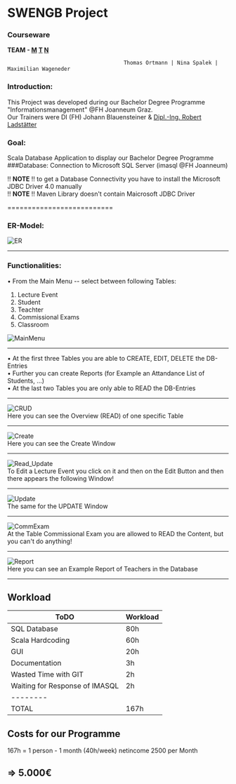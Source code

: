 # SWENGB Project 
### Courseware
**TEAM - [M](https://github.com/mwageneder "github.com/mwageneder") [T](https://github.com/tortmann "github.com/tortmann") [N](https://github.com/nspalek "github.com/nspalek")**

                                         Thomas Ortmann | Nina Spalek | Maximilian Wageneder


### Introduction:
This Project was developed during our Bachelor Degree Programme "Informationsmanagement" @FH Joanneum Graz.  
Our Trainers were DI (FH) Johann Blauensteiner & [Dipl.-Ing. Robert Ladstätter](https://github.com/rladstaetter "github.com/rladstaetter")

### Goal: 
Scala Database Application to display our Bachelor Degree Programme <br>
###Database:
Connection to Microsoft SQL Server (imasql @FH Joanneum)
  
!! **NOTE** !! to get a Database Connectivity you have to install the Microsoft JDBC Driver 4.0 manually  
!! **NOTE** !! Maven Library doesn't contain Maicrosoft JDBC Driver 


==========================

### ER-Model:
![ER](https://github.com/NSpalek/fhj.swengb.project.courseware.mtn/blob/master/src/main/resources/Screenshots/ER_Model_Courseware.png "ER-Diagram")

___

### Functionalities: <br>

•	From the Main Menu -- select between following Tables: <br>
1. Lecture Event<br>
2. Student<br>
3. Teachter<br>
4. Commissional Exams<br>
5. Classroom <br>

![MainMenu](https://github.com/nspalek/fhj.swengb.project.courseware.mtn/blob/master/src/main/resources/Screenshots/Courseware_MainMenu.jpg "MainMenu")

____

•	At the first three Tables you are able to CREATE, EDIT, DELETE the DB-Entries <br>
•	Further you can create Reports (for Example an Attandance List of Students, ...) <br>
•	At the last two Tables you are only able to READ the DB-Entries <br>

____

![CRUD](https://github.com/NSpalek/fhj.swengb.project.courseware.mtn/blob/master/src/main/resources/Screenshots/Courseware_CRUD_Lecture_Event.png "CRUD")
<br> Here you can see the Overview (READ) of one specific Table <br>

____
![Create](https://github.com/nspalek/fhj.swengb.project.courseware.mtn/blob/master/src/main/resources/Screenshots/Courseware_C_Lecture_Event.png "Create")
<br> Here you can see the Create Window 

____

![Read_Update](https://github.com/nspalek/fhj.swengb.project.courseware.mtn/blob/master/src/main/resources/Screenshots/Courseware_RU_Lecture_Event.png "Read_Update")
<br> To Edit a Lecture Event you click on it and then on the Edit Button and then there appears the following Window! 

___

![Update](https://github.com/nspalek/fhj.swengb.project.courseware.mtn/blob/master/src/main/resources/Screenshots/Courseware_U_Lecture_Event.png "Update")
<br> The same for the UPDATE Window 

____

![CommExam](https://github.com/nspalek/fhj.swengb.project.courseware.mtn/blob/master/src/main/resources/Screenshots/Courseware_CommExam.png "CommExam")
<br> At the Table Commissional Exam you are allowed to READ the Content, but you can't do anything! 

____

![Report](https://github.com/nspalek/fhj.swengb.project.courseware.mtn/blob/master/src/main/resources/Screenshots/Courseware_Report.png "Report")
<br> Here you can see an Example Report of Teachers in the Database 

____

## Workload

ToDO | Workload
------------ | -------------
SQL Database | 80h
Scala Hardcoding | 60h
GUI  |    20h
Documentation | 3h
Wasted Time with GIT | 2h
Waiting for Response of IMASQL | 2h
 | --------
TOTAL | 167h


## Costs for our Programme  

167h = 1 person - 1 month (40h/week)
netincome 2500 per Month


## => 5.000€
